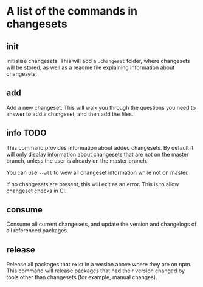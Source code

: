 # A list of the commands in changesets

## init

Initialise changesets. This will add a `.changeset` folder, where changesets will be stored, as well as a readme file explaining information about changesets.

## add

Add a new changeset. This will walk you through the questions you need to answer to add a changeset, and then add the files.

## info TODO

This command provides information about added changesets. By default it will only display information about changesets that are not on the master branch, unless the user is already on the master branch.

You can use `--all` to view all changeset information while not on master.

If no changesets are present, this will exit as an error. This is to allow changeset checks in CI.

## consume

Consume all current changesets, and update the version and changelogs of all referenced packages.

## release

Release all packages that exist in a version above where they are on npm. This command will release packages that had their version changed by tools other than changesets (for example, manual changes).
